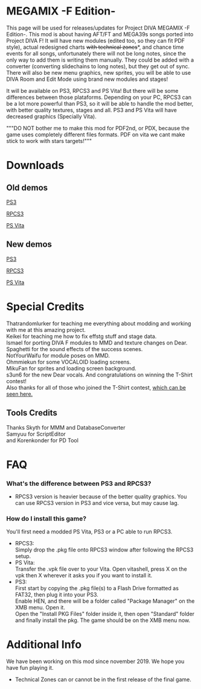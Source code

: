 # MEGAMIX -F Edition-
This page will be used for releases/updates for Project DIVA MEGAMIX -F Edition-. This mod is about having AFT/FT and MEGA39s songs ported into Project DIVA F! It will have new modules (edited too, so they can fit PDF style), actual redesigned charts ~~with technical zones~~\*, and chance time events for all songs, unfortunately there will not be long notes, since the only way to add them is writing them manually. They could be added with a converter (converting slidechains to long notes), but they get out of sync.<br>There will also be new menu graphics, new sprites, you will be able to use DIVA Room and Edit Mode using brand new modules and stages!

It will be available on PS3, RPCS3 and PS Vita! But there will be some differences between those plataforms. Depending on your PC, RPCS3 can be a lot more powerful than PS3, so it will be able to handle the mod better, with better quality textures, stages and all. PS3 and PS Vita will have decreased graphics (Specially Vita).

"""DO NOT bother me to make this mod for PDF2nd, or PDX, because the game uses completely different files formats. PDF on vita we cant make stick to work with stars targets!"""

# Downloads
## Old demos

 [PS3](https://drive.google.com/file/d/1qyy_2R0rQdCZNqUiBxvu82cbJWZCFPuI/view)
 
 [RPCS3](https://drive.google.com/file/d/1ls2LO4SJeW0XYN7IQ-tLf2b6BfKutcaU/view)
 
 [PS Vita](https://drive.google.com/file/d/1REZ5TK7ZsSitCBP4-KW3xEJUpp_XC50u/view)
 
 ## New demos
 
 [PS3](https://drive.google.com/file/d/1qK8GvA0up7oXU_dPlGZ37s1tAJI7z3Ci/view?usp=sharing)
 
 [RPCS3](https://drive.google.com/file/d/11gbv9_m8d-iWwYtaOD-GOUPPmbXrvUdh/view?usp=sharing)
 
 [PS Vita](https://drive.google.com/file/d/1LSAd4zqkL7SZ5J2HmWH9CDGVBIKcNwq6/view)

# Special Credits

Thatrandomlurker for teaching me everything about modding and working with me at this amazing project.<br>
Keikei for teaching me how to fix effstg stuff and stage data.<br>
Ismael for porting DIVA F modules to MMD and texture changes on Dear.<br>
Spaghetti for the sound effects of the success scenes.<br>
NotYourWaifu for module poses on MMD.<br>
Ohmmiekun for some VOCALOID loading screens.<br>
MikuFan for sprites and loading screen background.<br>
s3un6 for the new Dear vocals. And congratulations on winning the T-Shirt contest!<br>
Also thanks for all of those who joined the T-Shirt contest, [which can be seen here.](https://www.youtube.com/watch?v=KuOLnLRv1As)

## Tools Credits
Thanks Skyth for MMM and DatabaseConverter<br>
Samyuu for ScriptEditor<br>
and Korenkonder for PD Tool

# FAQ
### What's the difference between PS3 and RPCS3?
* RPCS3 version is heavier because of the better quality graphics. You can use RPCS3 version in PS3 and vice versa, but may cause lag.
### How do I install this game?
You'll first need a modded PS Vita, PS3 or a PC able to run RPCS3.
- RPCS3:<br>
    Simply drop the .pkg file onto RPCS3 window after following the RPCS3 setup.
- PS Vita:<br>
    Transfer the .vpk file over to your Vita. Open vitashell, press X on the vpk then X wherever it asks you if you want to install it.<br>
- PS3: <br>
    First start by copying the .pkg file(s) to a Flash Drive formatted as FAT32, then plug it into your PS3.<br>
    Enable HEN, and there will be a folder called "Package Manager" on the XMB menu. Open it.<br>
    Open the "Install PKG Files" folder inside it, then open "Standard" folder and finally install the pkg. The game should be on the XMB menu now.

# Additional Info
We have been working on this mod since november 2019. We hope you have fun playing it.<br>
* Technical Zones can or cannot be in the first release of the final game.
